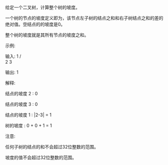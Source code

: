 给定一个二叉树，计算整个树的坡度。

一个树的节点的坡度定义即为，该节点左子树的结点之和和右子树结点之和的差的绝对值。空结点的的坡度是0。

整个树的坡度就是其所有节点的坡度之和。

示例:

输入: 
         1
       /   \
      2     3
      
输出: 1

解释: 

结点的坡度 2 : 0

结点的坡度 3 : 0

结点的坡度 1 : |2-3| = 1

树的坡度 : 0 + 0 + 1 = 1

注意:

任何子树的结点的和不会超过32位整数的范围。

坡度的值不会超过32位整数的范围。

